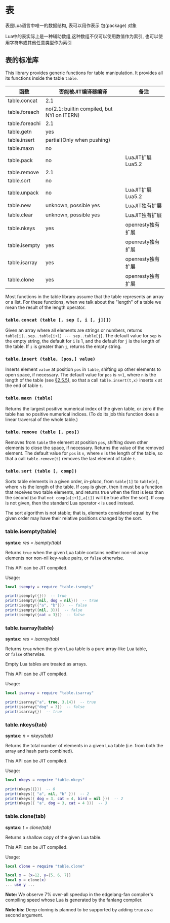 # 表

表是Lua语言中唯一的数据结构, 表可以用作表示 包(package)  对象

Lua中的表实际上是一种辅助数组,这种数组不仅可以使用数值作为索引, 也可以使用字符串或其他任意类型作为索引



## 表的标准库

This library provides generic functions for table manipulation. It provides all its functions inside the table `table`.

| 函数             | 否能被JIT编译器编译                                 | 备注             |
| -------------- | ------------------------------------------- | -------------- |
| table.concat   | 2.1                                         |                |
| table.foreach  | no(2.1: builtin compiled, but NYI on ITERN) |                |
| table.foreachi | 2.1                                         |                |
| table.getn     | yes                                         |                |
| table.insert   | partial(Only when pushing)                  |                |
| table.maxn     | no                                          |                |
| table.pack     | no                                          | LuaJIT扩展Lua5.2 |
| table.remove   | 2.1                                         |                |
| table.sort     | no                                          |                |
| table.unpack   | no                                          | LuaJIT扩展Lua5.2 |
| table.new      | unknown, possible yes                       | LuaJIT独有扩展     |
| table.clear    | unknown, possible yes                       | LuaJIT独有扩展     |
| table.nkeys    | yes                                         | openresty独有扩展  |
| table.isempty  | yes                                         | openresty独有扩展  |
| table.isarray  | yes                                         | openresty独有扩展  |
| table.clone    | yes                                         | openresty独有扩展  |

Most functions in the table library assume that the table represents an array or a list. For these functions, when we talk about the "length" of a table we mean the result of the length operator.

### `table.concat (table [, sep [, i [, j]]])`

Given an array where all elements are strings or numbers, returns `table[i]..sep..table[i+1] ··· sep..table[j]`. The default value for `sep` is the empty string, the default for `i` is 1, and the default for `j` is the length of the table. If `i` is greater than `j`, returns the empty string.

### `table.insert (table, [pos,] value)`

Inserts element `value` at position `pos` in `table`, shifting up other elements to open space, if necessary. The default value for `pos` is `n+1`, where `n` is the length of the table (see [§2.5.5](http://www.lua.org/manual/5.1/manual.html#2.5.5)), so that a call `table.insert(t,x)` inserts `x` at the end of table `t`.

### `table.maxn (table)`

Returns the largest positive numerical index of the given table, or zero if the table has no positive numerical indices. (To do its job this function does a linear traversal of the whole table.)

### `table.remove (table [, pos])`

Removes from `table` the element at position `pos`, shifting down other elements to close the space, if necessary. Returns the value of the removed element. The default value for `pos` is `n`, where `n` is the length of the table, so that a call `table.remove(t)` removes the last element of table `t`.

### `table.sort (table [, comp])`

Sorts table elements in a given order, *in-place*, from `table[1]` to `table[n]`, where `n` is the length of the table. If `comp` is given, then it must be a function that receives two table elements, and returns true when the first is less than the second (so that `not comp(a[i+1],a[i])` will be true after the sort). If `comp` is not given, then the standard Lua operator `<` is used instead.

The sort algorithm is not stable; that is, elements considered equal by the given order may have their relative positions changed by the sort.

### table.isempty(table)

**syntax:** *res = isempty(tab)*

Returns `true` when the given Lua table contains neither non-nil array elements nor non-nil key-value pairs, or `false` otherwise.

This API can be JIT compiled.

Usage:

```lua
local isempty = require "table.isempty"

print(isempty({}))  -- true
print(isempty({nil, dog = nil}))  -- true
print(isempty({"a", "b"}))  -- false
print(isempty({nil, 3}))  -- false
print(isempty({cat = 3}))  -- false
```

### table.isarray(table)

**syntax:** *res = isarray(tab)*

Returns `true` when the given Lua table is a pure array-like Lua table, or `false` otherwise.

Empty Lua tables are treated as arrays.

This API can be JIT compiled.

Usage:

```lua
local isarray = require "table.isarray"

print(isarray{"a", true, 3.14})  -- true
print(isarray{"dog" = 3})  -- false
print(isarray{})  -- true
```



### table.nkeys(tab)

**syntax:** *n = nkeys(tab)*

Returns the total number of elements in a given Lua table (i.e. from both the array and hash parts combined).

This API can be JIT compiled.

Usage:

```lua
local nkeys = require "table.nkeys"

print(nkeys({}))  -- 0
print(nkeys({ "a", nil, "b" }))  -- 2
print(nkeys({ dog = 3, cat = 4, bird = nil }))  -- 2
print(nkeys({ "a", dog = 3, cat = 4 }))  -- 3
```



### table.clone(tab)

**syntax:** *t = clone(tab)*

Returns a shallow copy of the given Lua table.

This API can be JIT compiled.

Usage:

```lua
local clone = require "table.clone"

local x = {x=12, y={5, 6, 7}}
local y = clone(x)
... use y ...
```

**Note:** We observe 7% over-all speedup in the edgelang-fan compiler's compiling speed whose Lua is generated by the fanlang compiler.

**Note bis:** Deep cloning is planned to be supported by adding `true` as a second argument.


